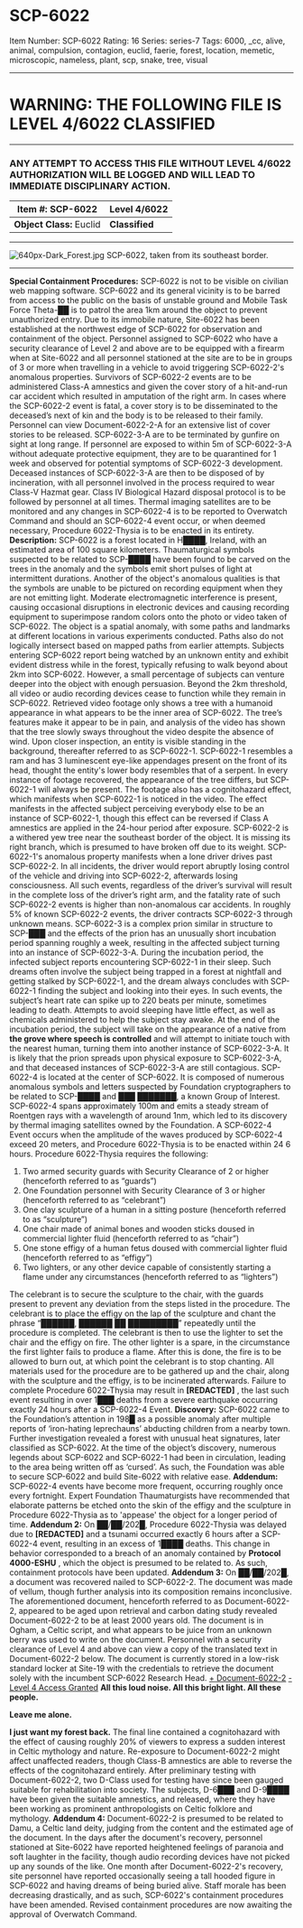 # SCP-6022
Item Number: SCP-6022
Rating: 16
Series: series-7
Tags: 6000, _cc, alive, animal, compulsion, contagion, euclid, faerie, forest, location, memetic, microscopic, nameless, plant, scp, snake, tree, visual

---

# WARNING: THE FOLLOWING FILE IS LEVEL 4/6022 CLASSIFIED
* * *
### ANY ATTEMPT TO ACCESS THIS FILE WITHOUT LEVEL 4/6022 AUTHORIZATION WILL BE LOGGED AND WILL LEAD TO IMMEDIATE DISCIPLINARY ACTION.
  
  
**Item #:** SCP-6022 | **Level 4/6022**  
---|---  
**Object Class:** Euclid | **Classified**  
* * *
![640px-Dark_Forest.jpg](https://upload.wikimedia.org/wikipedia/commons/thumb/6/61/Dark_Forest.jpg/640px-Dark_Forest.jpg)
SCP-6022, taken from its southeast border.
* * *
**Special Containment Procedures:** SCP-6022 is not to be visible on civilian web mapping software. SCP-6022 and its general vicinity is to be barred from access to the public on the basis of unstable ground and Mobile Task Force Theta-██ is to patrol the area 1km around the object to prevent unauthorized entry. Due to its immobile nature, Site-6022 has been established at the northwest edge of SCP-6022 for observation and containment of the object. Personnel assigned to SCP-6022 who have a security clearance of Level 2 and above are to be equipped with a firearm when at Site-6022 and all personnel stationed at the site are to be in groups of 3 or more when travelling in a vehicle to avoid triggering SCP-6022-2's anomalous properties.
Survivors of SCP-6022-2 events are to be administered Class-A amnestics and given the cover story of a hit-and-run car accident which resulted in amputation of the right arm. In cases where the SCP-6022-2 event is fatal, a cover story is to be disseminated to the deceased’s next of kin and the body is to be released to their family. Personnel can view Document-6022-2-A for an extensive list of cover stories to be released.
SCP-6022-3-A are to be terminated by gunfire on sight at long range. If personnel are exposed to within 5m of SCP-6022-3-A without adequate protective equipment, they are to be quarantined for 1 week and observed for potential symptoms of SCP-6022-3 development. Deceased instances of SCP-6022-3-A are then to be disposed of by incineration, with all personnel involved in the process required to wear Class-V Hazmat gear. Class IV Biological Hazard disposal protocol is to be followed by personnel at all times.
Thermal imaging satellites are to be monitored and any changes in SCP-6022-4 is to be reported to Overwatch Command and should an SCP-6022-4 event occur, or when deemed necessary, Procedure 6022-Thysia is to be enacted in its entirety.
**Description:** SCP-6022 is a forest located in H████, Ireland, with an estimated area of 100 square kilometers. Thaumaturgical symbols suspected to be related to SCP-████ have been found to be carved on the trees in the anomaly and the symbols emit short pulses of light at intermittent durations. Another of the object's anomalous qualities is that the symbols are unable to be pictured on recording equipment when they are not emitting light. Moderate electromagnetic interference is present, causing occasional disruptions in electronic devices and causing recording equipment to superimpose random colors onto the photo or video taken of SCP-6022.
The object is a spatial anomaly, with some paths and landmarks at different locations in various experiments conducted. Paths also do not logically intersect based on mapped paths from earlier attempts.
Subjects entering SCP-6022 report being watched by an unknown entity and exhibit evident distress while in the forest, typically refusing to walk beyond about 2km into SCP-6022. However, a small percentage of subjects can venture deeper into the object with enough persuasion. Beyond the 2km threshold, all video or audio recording devices cease to function while they remain in SCP-6022. Retrieved video footage only shows a tree with a humanoid appearance in what appears to be the inner area of SCP-6022. The tree’s features make it appear to be in pain, and analysis of the video has shown that the tree slowly sways throughout the video despite the absence of wind.
Upon closer inspection, an entity is visible standing in the background, thereafter referred to as SCP-6022-1. SCP-6022-1 resembles a ram and has 3 luminescent eye-like appendages present on the front of its head, thought the entity's lower body resembles that of a serpent. In every instance of footage recovered, the appearance of the tree differs, but SCP-6022-1 will always be present. The footage also has a cognitohazard effect, which manifests when SCP-6022-1 is noticed in the video. The effect manifests in the affected subject perceiving everybody else to be an instance of SCP-6022-1, though this effect can be reversed if Class A amnestics are applied in the 24-hour period after exposure.
SCP-6022-2 is a withered yew tree near the southeast border of the object. It is missing its right branch, which is presumed to have broken off due to its weight. SCP-6022-1's anomalous property manifests when a lone driver drives past SCP-6022-2. In all incidents, the driver would report abruptly losing control of the vehicle and driving into SCP-6022-2, afterwards losing consciousness. All such events, regardless of the driver’s survival will result in the complete loss of the driver’s right arm, and the fatality rate of such SCP-6022-2 events is higher than non-anomalous car accidents.
In roughly 5% of known SCP-6022-2 events, the driver contracts SCP-6022-3 through unknown means. SCP-6022-3 is a complex prion similar in structure to SCP-███ and the effects of the prion has an unusually short incubation period spanning roughly a week, resulting in the affected subject turning into an instance of SCP-6022-3-A. During the incubation period, the infected subject reports encountering SCP-6022-1 in their sleep. Such dreams often involve the subject being trapped in a forest at nightfall and getting stalked by SCP-6022-1, and the dream always concludes with SCP-6022-1 finding the subject and looking into their eyes. In such events, the subject’s heart rate can spike up to 220 beats per minute, sometimes leading to death. Attempts to avoid sleeping have little effect, as well as chemicals administered to help the subject stay awake.
At the end of the incubation period, the subject will take on the appearance of a native from **the grove where speech is controlled** and will attempt to initiate touch with the nearest human, turning them into another instance of SCP-6022-3-A. It is likely that the prion spreads upon physical exposure to SCP-6022-3-A, and that deceased instances of SCP-6022-3-A are still contagious.
SCP-6022-4 is located at the center of SCP-6022. It is composed of numerous anomalous symbols and letters suspected by Foundation cryptographers to be related to SCP-████ and ███ ███████, a known Group of Interest. SCP-6022-4 spans approximately 100m and emits a steady stream of Roentgen rays with a wavelength of around 1nm, which led to its discovery by thermal imaging satellites owned by the Foundation. A SCP-6022-4 Event occurs when the amplitude of the waves produced by SCP-6022-4 exceed 20 meters, and Procedure 6022-Thysia is to be enacted within 24 6 hours.
Procedure 6022-Thysia requires the following:
  1. Two armed security guards with Security Clearance of 2 or higher (henceforth referred to as “guards”)
  2. One Foundation personnel with Security Clearance of 3 or higher (henceforth referred to as “celebrant”)
  3. One clay sculpture of a human in a sitting posture (henceforth referred to as “sculpture”)
  4. One chair made of animal bones and wooden sticks doused in commercial lighter fluid (henceforth referred to as “chair”)
  5. One stone effigy of a human fetus doused with commercial lighter fluid (henceforth referred to as “effigy”)
  6. Two lighters, or any other device capable of consistently starting a flame under any circumstances (henceforth referred to as “lighters”)

The celebrant is to secure the sculpture to the chair, with the guards present to prevent any deviation from the steps listed in the procedure.
The celebrant is to place the effigy on the lap of the sculpture and chant the phrase “██████, ██████ ██ █████████” repeatedly until the procedure is completed.
The celebrant is then to use the lighter to set the chair and the effigy on fire. The other lighter is a spare, in the circumstance the first lighter fails to produce a flame.
After this is done, the fire is to be allowed to burn out, at which point the celebrant is to stop chanting.
All materials used for the procedure are to be gathered up and the chair, along with the sculpture and the effigy, is to be incinerated afterwards.
Failure to complete Procedure 6022-Thysia may result in **[REDACTED]** , the last such event resulting in over 1███ deaths from a severe earthquake occurring exactly 24 hours after a SCP-6022-4 Event.
**Discovery:** SCP-6022 came to the Foundation’s attention in 198█ as a possible anomaly after multiple reports of ‘iron-hating leprechauns’ abducting children from a nearby town. Further investigation revealed a forest with unusual heat signatures, later classified as SCP-6022. At the time of the object’s discovery, numerous legends about SCP-6022 and SCP-6022-1 had been in circulation, leading to the area being written off as ‘cursed’. As such, the Foundation was able to secure SCP-6022 and build Site-6022 with relative ease.
**Addendum:** SCP-6022-4 events have become more frequent, occurring roughly once every fortnight. Expert Foundation Thaumaturgists have recommended that elaborate patterns be etched onto the skin of the effigy and the sculpture in Procedure 6022-Thysia as to 'appease' the object for a longer period of time.
**Addendum 2:** On ██/██/202█, Procedure 6022-Thysia was delayed due to **[REDACTED]** and a tsunami occurred exactly 6 hours after a SCP-6022-4 event, resulting in an excess of 1████ deaths. This change in behavior corresponded to a breach of an anomaly contained by **Protocol 4000-ESHU** , which the object is presumed to be related to. As such, containment protocols have been updated.
**Addendum 3:** On ██/██/202█, a document was recovered nailed to SCP-6022-2. The document was made of vellum, though further analysis into its composition remains inconclusive. The aforementioned document, henceforth referred to as Document-6022-2, appeared to be aged upon retrieval and carbon dating study revealed Document-6022-2 to be at least 2000 years old. The document is in Ogham, a Celtic script, and what appears to be juice from an unknown berry was used to write on the document. Personnel with a security clearance of Level 4 and above can view a copy of the translated text in Document-6022-2 below. The document is currently stored in a low-risk standard locker at Site-19 with the credentials to retrieve the document solely with the incumbent SCP-6022 Research Head.
[\+ Document-6022-2](javascript:;)
[\- Level 4 Access Granted](javascript:;)
**All this loud noise. All this bright light. All these people.**  
  
**Leave me alone.**  
  
**I just want my forest back.**
The final line contained a cognitohazard with the effect of causing roughly 20% of viewers to express a sudden interest in Celtic mythology and nature. Re-exposure to Document-6022-2 might affect unaffected readers, though Class-B amnestics are able to reverse the effects of the cognitohazard entirely. After preliminary testing with Document-6022-2, two D-Class used for testing have since been gauged suitable for rehabilitation into society. The subjects, D-6███ and D-9████ have been given the suitable amnestics, and released, where they have been working as prominent anthropologists on Celtic folklore and mythology.
**Addendum 4:** Document-6022-2 is presumed to be related to Damu, a Celtic land deity, judging from the content and the estimated age of the document. In the days after the document's recovery, personnel stationed at Site-6022 have reported heightened feelings of paranoia and soft laughter in the facility, though audio recording devices have not picked up any sounds of the like. One month after Document-6022-2's recovery, site personnel have reported occasionally seeing a tall hooded figure in SCP-6022 and having dreams of being buried alive. Staff morale has been decreasing drastically, and as such, SCP-6022's containment procedures have been amended. Revised containment procedures are now awaiting the approval of Overwatch Command.